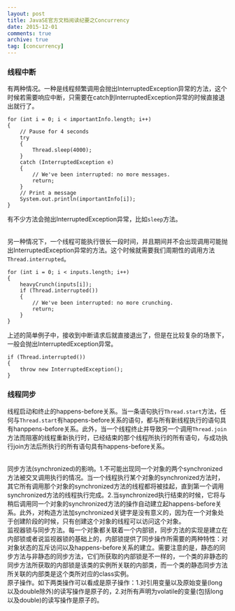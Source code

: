 ```yaml
---
layout: post
title: JavaSE官方文档阅读纪要之Concurrency
date: 2015-12-01
comments: true
archive: true
tag: [concurrency]
---
```

### 线程中断
有两种情况。一种是线程频繁调用会抛出InterruptedException异常的方法，这个时候若需要响应中断，只需要在catch到InterruptedException异常的时候直接退出就行了。

````
for (int i = 0; i < importantInfo.length; i++)
{
    // Pause for 4 seconds
    try 
    {
        Thread.sleep(4000);
    } 
    catch (InterruptedException e) 
    {
        // We've been interrupted: no more messages.
        return;
    }
    // Print a message
    System.out.println(importantInfo[i]);
}
````

有不少方法会抛出InterruptedException异常，比如```sleep```方法。
<br/><br/>

另一种情况下，一个线程可能执行很长一段时间，并且期间并不会出现调用可能抛出InterruptedException异常的方法。这个时候就需要我们周期性的调用方法```Thread.interrupted```。

````
for (int i = 0; i < inputs.length; i++)
{
    heavyCrunch(inputs[i]);
    if (Thread.interrupted())
    {
        // We've been interrupted: no more crunching.
        return;
    }
}
````
上述的简单例子中，接收到中断请求后就直接退出了，但是在比较复杂的场景下，一般会抛出InterruptedException异常。

````
if (Thread.interrupted())
{
    throw new InterruptedException();
}
````
### 线程同步
线程启动和终止的happens-before关系。当一条语句执行```Thread.start```方法，任何与```Thread.start```有happens-before关系的语句，都与所有新线程执行的语句具有hanppens-before关系。此外，当一个线程终止并导致另一个调用```Thread.join```方法而阻塞的线程重新执行时，已经结束的那个线程所执行的所有语句，与成功执行join方法后所执行的所有语句具有happens-before关系。

<br/>
同步方法(synchronized)的影响。1.不可能出现同一个对象的两个synchronized方法被交叉调用执行的情况。当一个线程执行某个对象的synchronized方法时，其它所有调用那个对象的synchronized方法的线程都将被挂起，直到第一个调用synchronized方法的线程执行完成。2.当synchronized执行结束的时候，它将与稍后调用同一个对象的synchronized方法的操作自动建立起happens-before关系。此外，对构造方法加synchronized关键字是没有意义的，因为在一个对象处于创建阶段的时候，只有创建这个对象的线程可以访问这个对象。

<br/>
监视器锁与同步方法。每一个对象都关联着一个内部锁，同步方法的实现是建立在内部锁或者说监视器锁的基础上的，内部锁提供了同步操作所需要的两种特性：对对象状态的互斥访问以及happens-before关系的建立。需要注意的是，静态的同步方法与非静态的同步方法，它们所获取的内部锁是不一样的，一个类的非静态的同步方法所获取的内部锁是该类的实例所关联的内部类，而一个类的静态同步方法所关联的内部类是这个类所对应的class实例。

<br/>
原子操作。如下两类操作可以看成是原子操作：1.对引用变量以及原始变量(long以及double除外)的读写操作是原子的，2.对所有声明为volatile的变量(包括long以及double)的读写操作是原子的。






